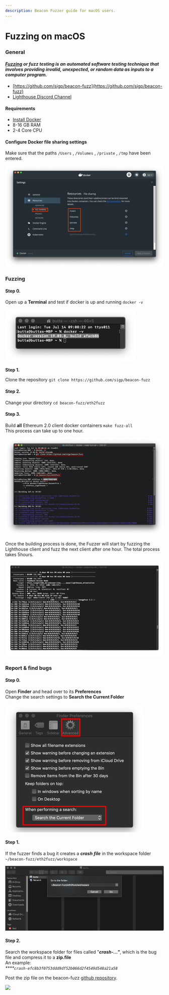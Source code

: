 ```yaml
---
description: Beacon Fuzzer guide for macOS users.
---
```


# Fuzzing on macOS

### General

#### [_**Fuzzing**_](https://en.wikipedia.org/wiki/Fuzzing) _or **fuzz testing** is an automated software testing technique that involves providing invalid, unexpected, or random data as inputs to a computer program._

* [https://github.com/sigp/beacon-fuzz](https://github.com/sigp/beacon-fuzz)
* [Lighthouse Discord Channel](https://discord.gg/Xdc9xZX)

#### Requirements

* [Install Docker](https://docs.docker.com/docker-for-mac/install/)
* 8-16 GB RAM 
* 2-4 Core CPU

#### Configure Docker file sharing settings

Make sure that the paths  `/Users` , `/Volumes` , `/private` ,  `/tmp` have been entered.

![](../../.gitbook/assets/image%20%28137%29.png)

### Fuzzing

#### Step 0. 

Open up a **Terminal** and test if docker is up and running `docker -v`

![](../../.gitbook/assets/image%20%28142%29.png)

**Step 1.**  
  
Clone the repository `git clone https://github.com/sigp/beacon-fuzz`

#### Step 2.

Change your directory `cd beacon-fuzz/eth2fuzz`

#### Step 3. 

Build **all** Ethereum 2.0 client docker containers `make fuzz-all`  
This process can take up to one hour.

![](../../.gitbook/assets/image%20%28143%29.png)

Once the building process is done, the Fuzzer will start by fuzzing the Lighthouse client and fuzz the next client after one hour. The total process takes 5hours.

![Fuzzing Lighthouse](../../.gitbook/assets/image%20%28144%29.png)

### Report & find bugs

#### Step 0.

Open **Finder** and head over to its **Preferences**  
Change the search settings to **Search the Current Folder**

![](../../.gitbook/assets/image%20%28148%29.png)

#### Step 1.

If the fuzzer finds a bug it creates a _**crash** **file**_ in the workspace folder  
`~/beacon-fuzz/eth2fuzz/workspace`

![](../../.gitbook/assets/image%20%28145%29.png)

#### 

#### Step 2.

Search the workspace folder for files called "_**crash-..."**_, which is the bug file and compress it to a **zip.file**  
An example:  
_****`crash-efc8b3f0753ddd9df52b066d2f4549d548a21a58`_

Post the zip file on the beacon-fuzz [github repository](https://github.com/sigp/beacon-fuzz/issues/new/choose).

![](../../.gitbook/assets/crash5.gif)

